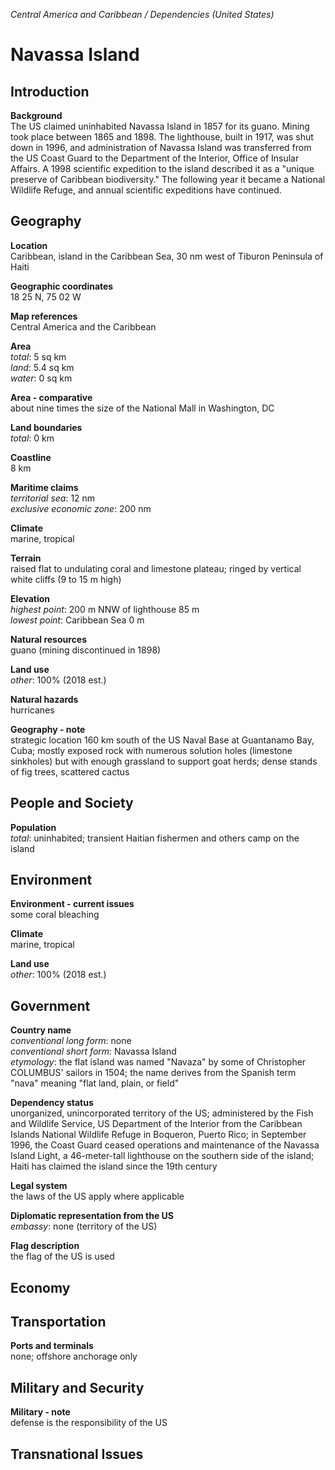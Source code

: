 _Central America and Caribbean / Dependencies (United States)_

# Navassa Island

## Introduction

**Background**<br>
The US claimed uninhabited Navassa Island in 1857 for its guano. Mining took place between 1865 and 1898. The lighthouse, built in 1917, was shut down in 1996, and administration of Navassa Island was transferred from the US Coast Guard to the Department of the Interior, Office of Insular Affairs. A 1998 scientific expedition to the island described it as a "unique preserve of Caribbean biodiversity." The following year it became a National Wildlife Refuge, and annual scientific expeditions have continued.<br>

## Geography

**Location**<br>
Caribbean, island in the Caribbean Sea, 30 nm west of Tiburon Peninsula of Haiti<br>

**Geographic coordinates**<br>
18 25 N, 75 02 W<br>

**Map references**<br>
Central America and the Caribbean<br>

**Area**<br>
_total_: 5 sq km<br>
_land_: 5.4 sq km<br>
_water_: 0 sq km<br>

**Area - comparative**<br>
about nine times the size of the National Mall in Washington, DC<br>

**Land boundaries**<br>
_total_: 0 km<br>

**Coastline**<br>
8 km<br>

**Maritime claims**<br>
_territorial sea_: 12 nm<br>
_exclusive economic zone_: 200 nm<br>

**Climate**<br>
marine, tropical<br>

**Terrain**<br>
raised flat to undulating coral and limestone plateau; ringed by vertical white cliffs (9 to 15 m high)<br>

**Elevation**<br>
_highest point_: 200 m NNW of lighthouse 85 m<br>
_lowest point_: Caribbean Sea 0 m<br>

**Natural resources**<br>
guano (mining discontinued in 1898)<br>

**Land use**<br>
_other_: 100% (2018 est.)<br>

**Natural hazards**<br>
hurricanes<br>

**Geography - note**<br>
strategic location 160 km south of the US Naval Base at Guantanamo Bay, Cuba; mostly exposed rock with numerous solution holes (limestone sinkholes) but with enough grassland to support goat herds; dense stands of fig trees, scattered cactus<br>

## People and Society

**Population**<br>
_total_: uninhabited; transient Haitian fishermen and others camp on the island<br>

## Environment

**Environment - current issues**<br>
some coral bleaching<br>

**Climate**<br>
marine, tropical<br>

**Land use**<br>
_other_: 100% (2018 est.)<br>

## Government

**Country name**<br>
_conventional long form_: none<br>
_conventional short form_: Navassa Island<br>
_etymology_: the flat island was named "Navaza" by some of Christopher COLUMBUS' sailors in 1504; the name derives from the Spanish term "nava" meaning "flat land, plain, or field"<br>

**Dependency status**<br>
unorganized, unincorporated territory of the US; administered by the Fish and Wildlife Service, US Department of the Interior from the Caribbean Islands National Wildlife Refuge in Boqueron, Puerto Rico; in September 1996, the Coast Guard ceased operations and maintenance of the Navassa Island Light, a 46-meter-tall lighthouse on the southern side of the island; Haiti has claimed the island since the 19th century<br>

**Legal system**<br>
the laws of the US apply where applicable<br>

**Diplomatic representation from the US**<br>
_embassy_: none (territory of the US)<br>

**Flag description**<br>
the flag of the US is used<br>

## Economy

## Transportation

**Ports and terminals**<br>
none; offshore anchorage only<br>

## Military and Security

**Military - note**<br>
defense is the responsibility of the US<br>

## Transnational Issues

